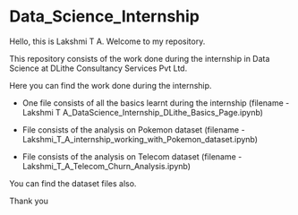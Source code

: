 # Data_Science_Internship

Hello, this is Lakshmi T A. Welcome to my repository.

This repository consists of the work done during the internship in Data Science at DLithe Consultancy Services Pvt Ltd.

Here you can find the work done during the internship.

- One file consists of all the basics learnt during the internship (filename - Lakshmi T A_DataScience_Internship_DLithe_Basics_Page.ipynb)

- File consists of the analysis on Pokemon dataset (filename - Lakshmi_T_A_internship_working_with_Pokemon_dataset.ipynb)

- File consists of the analysis on Telecom dataset (filename - Lakshmi_T_A_Telecom_Churn_Analysis.ipynb)

You can find the dataset files also.

Thank you
